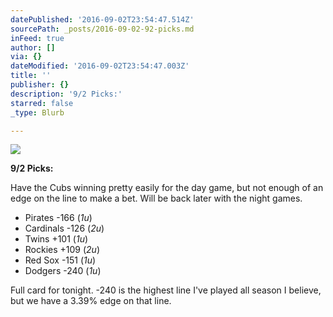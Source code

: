 ```yaml
---
datePublished: '2016-09-02T23:54:47.514Z'
sourcePath: _posts/2016-09-02-92-picks.md
inFeed: true
author: []
via: {}
dateModified: '2016-09-02T23:54:47.003Z'
title: ''
publisher: {}
description: '9/2 Picks:'
starred: false
_type: Blurb

---
```

![](https://the-grid-user-content.s3-us-west-2.amazonaws.com/5c7616a6-ed3a-464a-84b5-5e290aa7c937.jpg)

**9/2 Picks:**

Have the Cubs winning pretty easily for the day game, but not enough of an edge on the line to make a bet. Will be back later with the night games.

* Pirates -166 (_1u_)
* Cardinals -126 (_2u_)
* Twins +101 (_1u_)
* Rockies +109 (_2u_)
* Red Sox -151 (_1u_)
* Dodgers -240 (_1u_)

Full card for tonight. -240 is the highest line I've played all season I believe, but we have a 3.39% edge on that line.